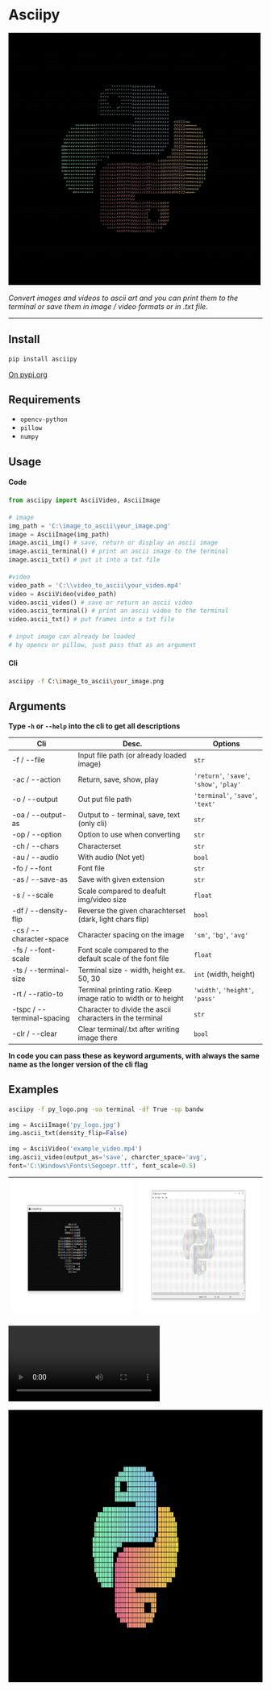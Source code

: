 # Asciipy

<img src="https://github.com/sereaf/asciipy/blob/master/images/asciipy_logo.jpg" alt="Asciipy Logo" width="500" height="500">

_Convert images and videos to ascii art and you can print them to the terminal or save them in image / video formats or in .txt file._

---

## Install

```bash
pip install asciipy
```

[On pypi.org](https://pypi.org/project/asciipy)

## Requirements

-   `opencv-python`
-   `pillow`
-   `numpy`

## Usage

#### Code

```python
from asciipy import AsciiVideo, AsciiImage

# image
img_path = 'C:\image_to_ascii\your_image.png'
image = AsciiImage(img_path)
image.ascii_img() # save, return or display an ascii image
image.ascii_terminal() # print an ascii image to the terminal
image.ascii_txt() # put it into a txt file

#video
video_path = 'C:\\video_to_ascii\your_video.mp4'
video = AsciiVideo(video_path)
video.ascii_video() # save or return an ascii video
video.ascii_terminal() # print an ascii video to the terminal
video.ascii_txt() # put frames into a txt file

# input image can already be loaded
# by opencv or pillow, just pass that as an argument
```

#### Cli

```bash
asciipy -f C:\image_to_ascii\your_image.png
```

## Arguments

**Type `-h` or `--help` into the cli to get all descriptions**

| Cli                        | Desc.                                                           | Options                                  |
| -------------------------- | --------------------------------------------------------------- | ---------------------------------------- |
| -f / --file                | Input file path (or already loaded image)                       | `str`                                    |
| -ac / --action             | Return, save, show, play                                        | `'return'`, `'save'`, `'show'`, `'play'` |
| -o / --output              | Out put file path                                               | `'terminal'`, `'save'`, `'text'`         |
| -oa / --output-as          | Output to - terminal, save, text (only cli)                     | `str`                                    |
| -op / --option             | Option to use when converting                                   | `str`                                    |
| -ch / --chars              | Characterset                                                    | `str`                                    |
| -au / --audio              | With audio (Not yet)                                            | `bool`                                   |
| -fo / --font               | Font file                                                       | `str`                                    |
| -as / --save-as            | Save with given extension                                       | `str`                                    |
| -s / --scale               | Scale compared to deafult img/video size                        | `float`                                  |
| -df / --density-flip       | Reverse the given charachterset (dark, light chars flip)        | `bool`                                   |
| -cs / --character-space    | Character spacing on the image                                  | `'sm'`, `'bg'`, `'avg'`                  |
| -fs / --font-scale         | Font scale compared to the default scale of the font file       | `float`                                  |
| -ts / --terminal-size      | Terminal size - width, height ex. 50, 30                        | `int` (width, height)                    |
| -rt / --ratio-to           | Terminal printing ratio. Keep image ratio to width or to height | `'width'`, `'height'`, `'pass'`          |
| -tspc / --terminal-spacing | Character to divide the ascii characters in the terminal        | `str`                                    |
| -clr / --clear             | Clear terminal/.txt after writing image there                   | `bool`                                   |

**In code you can pass these as keyword arguments, with always the same name as the longer version of the cli flag**

## Examples

```bash
asciipy -f py_logo.png -oa terminal -df True -op bandw
```

```python
img = AsciiImage('py_logo.jpg')
img.ascii_txt(density_flip=False)
```

```python
img = AsciiVideo('example_video.mp4')
img.ascii_video(output_as='save', charcter_space='avg',
font='C:\Windows\Fonts\Segoepr.ttf', font_scale=0.5)
```

| <img src="https://github.com/sereaf/asciipy/blob/master/images/asciipy_terminal_bandw.png" alt="AciiImage Example One" width="480" height="270"> | <img src="https://github.com/sereaf/asciipy/blob/master/images/asciipy_txt.png" alt="AciiImage Example Two" width="480" height="270"> |
| ------------------------------------------------------------------------------------------------------------------------------------------------ | ------------------------------------------------------------------------------------------------------------------------------------- |

![AsciiVideo Example](https://github.com/sereaf/asciipy/blob/master/images/example_video.mp4)

<img src="https://github.com/sereaf/asciipy/blob/master/images/python_logo_img.jpg" alt="Img Example" width="960" height="540">
